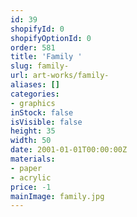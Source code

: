 ```yaml
---
id: 39
shopifyId: 0
shopifyOptionId: 0
order: 581
title: 'Family '
slug: family-
url: art-works/family-
aliases: []
categories:
- graphics
inStock: false
isVisible: false
height: 35
width: 50
date: 2001-01-01T00:00:00Z
materials:
- paper
- acrylic
price: -1
mainImage: family.jpg
---
```

